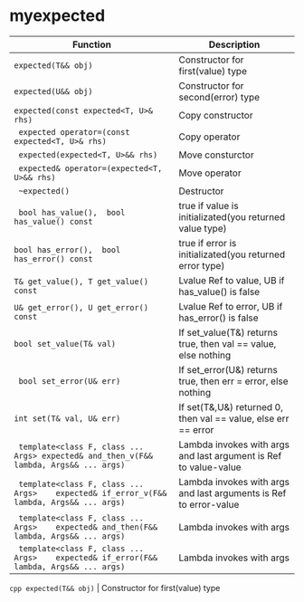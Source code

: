 # myexpected
| Function  | Description |
| ------------- | ------------- |
| ```expected(T&& obj)```  | Constructor for first(value) type  |
| ```expected(U&& obj)```  | Constructor for second(error) type  |
| ```expected(const expected<T, U>& rhs)``` | Copy constructor |
| ``` expected operator=(const expected<T, U>& rhs)``` | Copy operator |
| ``` expected(expected<T, U>&& rhs)``` | Move consturctor |
| ``` expected& operator=(expected<T, U>&& rhs)``` | Move operator |
| ``` ~expected()``` | Destructor |
| ``` bool has_value(),  bool has_value() const``` | true if value is initializated(you returned value type) |
| ``` bool has_error(),  bool has_error() const ```| true if error is initializated(you returned error type) |
| ``` T& get_value(), T get_value() const ```| Lvalue Ref to value, UB if has_value() is false |
| ``` U& get_error(), U get_error() const ```| Lvalue Ref to error, UB if has_error() is false |
| ``` bool set_value(T& val) ```| If set_value(T&) returns true, then val == value, else nothing |
| ``` bool set_error(U& err)``` | If set_error(U&) returns true, then err = error, else nothing |
| ``` int set(T& val, U& err) ```| If set(T&,U&) returned 0, then val == value, else err == error |
| ``` template<class F, class ... Args> expected& and_then_v(F&& lambda, Args&& ... args)``` | Lambda invokes with args and last argument is Ref to value-value |
| ``` template<class F, class ... Args>    expected& if_error_v(F&& lambda, Args&& ... args)``` | Lambda invokes with args and last arguments is Ref to error-value |
| ``` template<class F, class ... Args>    expected& and_then(F&& lambda, Args&& ... args)``` | Lambda invokes with args |
| ``` template<class F, class ... Args>    expected& if_error(F&& lambda, Args&& ... args)``` | Lambda invokes with args |
    
 ```cpp expected(T&& obj)```  | Constructor for first(value) type   
